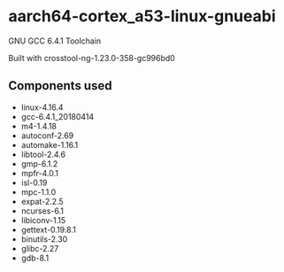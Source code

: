 # aarch64-cortex_a53-linux-gnueabi

GNU GCC 6.4.1 Toolchain

Built with crosstool-ng-1.23.0-358-gc996bd0

## Components used

- linux-4.16.4
- gcc-6.4.1_20180414
- m4-1.4.18
- autoconf-2.69
- automake-1.16.1
- libtool-2.4.6
- gmp-6.1.2
- mpfr-4.0.1
- isl-0.19
- mpc-1.1.0
- expat-2.2.5
- ncurses-6.1
- libiconv-1.15
- gettext-0.19.8.1
- binutils-2.30
- glibc-2.27
- gdb-8.1

